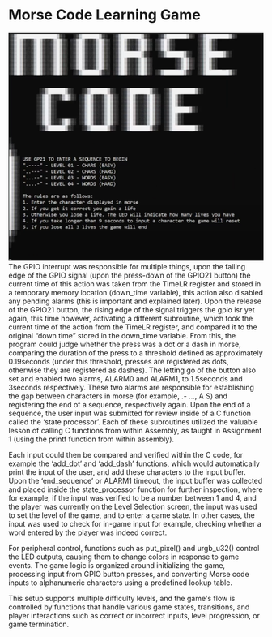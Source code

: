 # Morse Code Learning Game
![home-screen](morse-code-home-screen.png)
The GPIO interrupt was responsible for multiple things, upon the falling edge of the GPIO signal (upon the press-down of the GPIO21 button) the current time of this action was taken from the TimeLR register and stored in a temporary memory location (down_time variable), this action also disabled any pending alarms (this is important and explained later). Upon the release of the GPIO21 button, the rising edge of the signal triggers the gpio isr yet again, this time however, activating a different subroutine, which took the current time of the action from the TimeLR register, and compared it to the original “down time” stored in the down_time variable. From this, the program could judge whether the press was a dot or a dash in morse, comparing the duration of the press to a threshold defined as approximately 0.19seconds (under this threshold, presses are registered as dots, otherwise they are registered as dashes). The letting go of the button also set and enabled two alarms, ALARM0 and ALARM1, to 1.5seconds and 3seconds respectively. These two alarms are responsible for establishing the gap between characters in morse (for example, .- …, A S) and registering the end of a sequence, respectively again. Upon the end of a sequence, the user input was submitted for review inside of a C function called the ‘state processor’. Each of these subroutines utilized the valuable lesson of calling C functions from within Assembly, as taught in Assignment 1 (using the printf function from within assembly).  

Each input could then be compared and verified within the C code, for example the ‘add_dot’ and ‘add_dash’ functions, which would automatically print the input of the user, and add these characters to the input buffer. Upon the ‘end_sequence’ or ALARM1 timeout, the input buffer was collected and placed inside the state_processor function for further inspection, where for example, if the input was verified to be a number between 1 and 4, and the player was currently on the Level Selection screen, the input was used to set the level of the game, and to enter a game state. In other cases, the input was used to check for in-game input for example, checking whether a word entered by the player was indeed correct. 

For peripheral control, functions such as put_pixel() and urgb_u32() control the LED outputs, causing them to change colors in response to game events. The game logic is organized around initializing the game, processing input from GPIO button presses, and converting Morse code inputs to alphanumeric characters using a predefined lookup table. 

This setup supports multiple difficulty levels, and the game's flow is controlled by functions that handle various game states, transitions, and player interactions such as correct or incorrect inputs, level progression, or game termination. 
